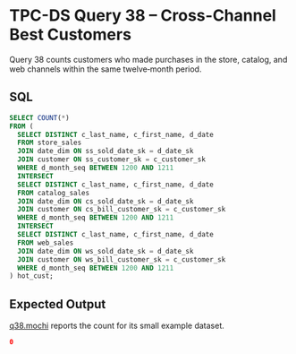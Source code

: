 # TPC-DS Query 38 – Cross-Channel Best Customers

Query 38 counts customers who made purchases in the store, catalog, and web channels within the same twelve‑month period.

## SQL
```sql
SELECT COUNT(*)
FROM (
  SELECT DISTINCT c_last_name, c_first_name, d_date
  FROM store_sales
  JOIN date_dim ON ss_sold_date_sk = d_date_sk
  JOIN customer ON ss_customer_sk = c_customer_sk
  WHERE d_month_seq BETWEEN 1200 AND 1211
  INTERSECT
  SELECT DISTINCT c_last_name, c_first_name, d_date
  FROM catalog_sales
  JOIN date_dim ON cs_sold_date_sk = d_date_sk
  JOIN customer ON cs_bill_customer_sk = c_customer_sk
  WHERE d_month_seq BETWEEN 1200 AND 1211
  INTERSECT
  SELECT DISTINCT c_last_name, c_first_name, d_date
  FROM web_sales
  JOIN date_dim ON ws_sold_date_sk = d_date_sk
  JOIN customer ON ws_bill_customer_sk = c_customer_sk
  WHERE d_month_seq BETWEEN 1200 AND 1211
) hot_cust;
```

## Expected Output
[q38.mochi](./q38.mochi) reports the count for its small example dataset.
```json
0
```
